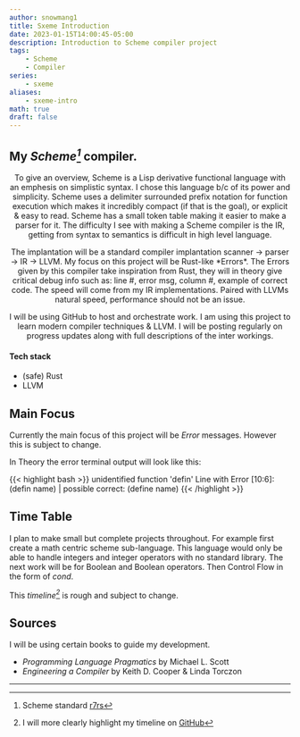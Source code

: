 ```yaml
---
author: snowmang1
title: Sxeme Introduction
date: 2023-01-15T14:00:45-05:00
description: Introduction to Scheme compiler project
tags:
    - Scheme
    - Compiler
series:
    - sxeme
aliases:
    - sxeme-intro
math: true
draft: false
---
```


<link rel="stylesheet" href="https://cdn.jsdelivr.net/npm/katex@0.16.4/dist/katex.min.css" integrity="sha384-vKruj+a13U8yHIkAyGgK1J3ArTLzrFGBbBc0tDp4ad/EyewESeXE/Iv67Aj8gKZ0" crossorigin="anonymous">
<script defer src="https://cdn.jsdelivr.net/npm/katex@0.16.4/dist/katex.min.js" integrity="sha384-PwRUT/YqbnEjkZO0zZxNqcxACrXe+j766U2amXcgMg5457rve2Y7I6ZJSm2A0mS4" crossorigin="anonymous"></script>
<script defer src="https://cdn.jsdelivr.net/npm/katex@0.16.4/dist/contrib/auto-render.min.js" integrity="sha384-+VBxd3r6XgURycqtZ117nYw44OOcIax56Z4dCRWbxyPt0Koah1uHoK0o4+/RRE05" crossorigin="anonymous" onload="renderMathInElement(document.body);"></script>

<!-----------------------Body----------------------->

## My <cite>Scheme[^1]</cite> compiler.

<div style="text-align: center"> 
    <!-- overview of project -->
    <p>
    To give an overview, Scheme is a Lisp derivative functional language with an emphesis on simplistic syntax.
    I chose this language b/c of its power and simplicity. Scheme uses a delimiter surrounded prefix notation
    for function execution which makes it incredibly compact (if that is the goal), or explicit & easy to read.
    Scheme has a small token table making it easier to make a parser for it. The difficulty I see with making a
    Scheme compiler is the IR, getting from syntax to semantics is difficult in high level language.
    </p>
    <!-- compiler structure -->
    <p>
    The implantation will be a standard compiler implantation scanner -> parser -> IR -> LLVM. My focus on this project will
    be Rust-like *Errors*. The Errors given by this compiler take inspiration
    from Rust, they will in theory give critical debug info such as: line #, error msg, column #, example
    of correct code. The speed will come from my IR implementations. Paired with LLVMs natural speed,
    performance should not be an issue.
    </p>
    <!-- general info -->
    <p>
    I will be using GitHub to host and orchestrate work. I am using this project to learn modern compiler techniques & LLVM. I will be
    posting regularly on progress updates along with full descriptions of the inter workings.
    </p>
</div>

#### Tech stack
- (safe) Rust
- LLVM

## Main Focus
Currently the main focus of this project will be *Error* messages. However this is subject to change.

In Theory the error terminal output will look like this:

{{< highlight bash >}}
unidentified function 'defin'
Line with Error [10:6]: (defin name)
                              |
possible correct: (define name)
{{< /highlight >}}

## Time Table
I plan to make small but complete projects throughout. For example first create a math centric scheme sub-language.
This language would only be able to handle integers and integer operators with no standard library. The next work will
be for Boolean and Boolean operators. Then Control Flow in the form of *cond*.

This <cite>timeline[^2]</cite> is rough and subject to change.

## Sources
I will be using certain books to guide my development.
- *Programming Language Pragmatics* by Michael L. Scott
- *Engineering a Compiler* by Keith D. Cooper & Linda Torczon

<!----------------------Footer---------------------->

<hr>

[^1]: Scheme standard [r7rs](https://small.r7rs.org/attachment/r7rs.pdf)
[^2]: I will more clearly highlight my timeline on [GitHub](https://github.com/snowmang1/sxeme)
